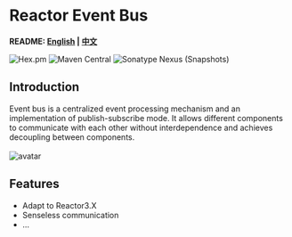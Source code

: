 # Reactor Event Bus

**README: [English](https://gitlab.yanzx-dev.cn/reactor/reactor-event-bus/blob/master/README.md) | [中文](https://gitlab.yanzx-dev.cn/reactor/reactor-event-bus/blob/master/README-zh.md)**

![Hex.pm](https://img.shields.io/hexpm/l/plug.svg?color=green)
![Maven Central](https://img.shields.io/maven-central/v/com.github.virtualcry/reactor-event-bus.svg)
![Sonatype Nexus (Snapshots)](https://img.shields.io/nexus/snapshots/https/oss.sonatype.org/com.github.virtualcry/reactor-event-bus.svg)

## Introduction
Event bus is a centralized event processing mechanism and an implementation of publish-subscribe mode.
It allows different components to communicate with each other without interdependence and achieves decoupling between components.
<br><br>
![avatar](https://gitlab.yanzx-dev.cn/reactor/reactor-event-bus/raw/master/images/event-bus-architecture.png)

## Features
* Adapt to Reactor3.X
* Senseless communication
* ...